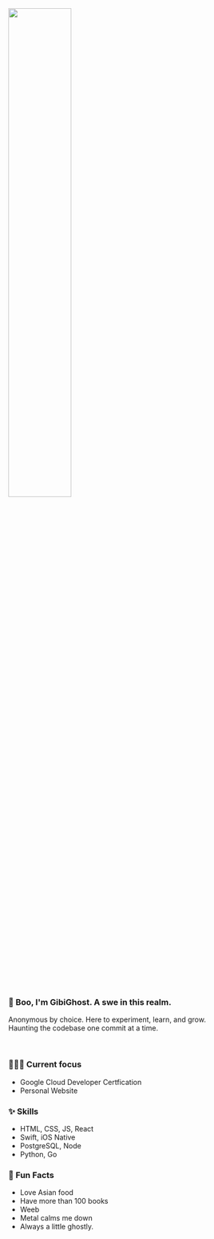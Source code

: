 

<img src="https://i.pinimg.com/736x/c0/e0/5b/c0e05b6249096c56b3d4b5271de4bb90.jpg" width= "50%">
<!--https://github.com/kittinan/spotify-github-profile -->

### 👻 Boo, I'm GibiGhost. A swe in this realm. 
Anonymous by choice. Here to experiment, learn, and grow. <br />
Haunting the codebase one commit at a time.

<br />

### 👩🏻‍💻 Current focus 
- Google Cloud Developer Certfication
- Personal Website

### ✨ Skills
- HTML, CSS, JS, React
- Swift, iOS Native
- PostgreSQL, Node
- Python, Go

### 🌙 Fun Facts
- Love Asian food
- Have more than 100 books
- Weeb
- Metal calms me down
- Always a little ghostly.
